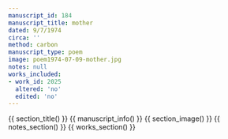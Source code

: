 ```yaml
---
manuscript_id: 184
manuscript_title: mother
dated: 9/7/1974
circa: ''
method: carbon
manuscript_type: poem
image: poem1974-07-09-mother.jpg
notes: null
works_included:
- work_id: 2025
  altered: 'no'
  edited: 'no'
---
```


{{ section_title() }}
{{ manuscript_info() }}
{{ section_image() }}
{{ notes_section() }}
{{ works_section() }}
